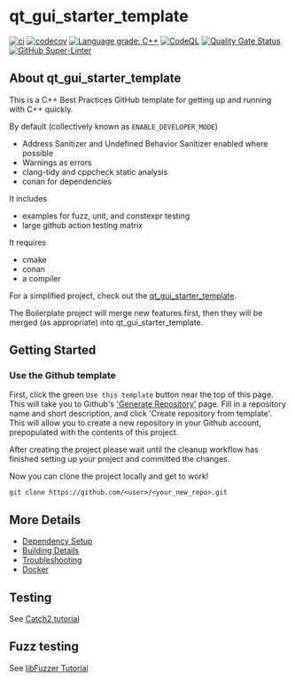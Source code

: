 # qt_gui_starter_template

[![ci](https://github.com/jmuelbert/qt_gui_starter_template/actions/workflows/ci.yml/badge.svg)](https://github.com/jmuelbert/qt_gui_starter_template/actions/workflows/ci.yml)
[![codecov](https://codecov.io/gh/jmuelbert/qt_gui_starter_template/branch/main/graph/badge.svg)](https://codecov.io/gh/jmuelbert/qt_gui_starter_template)
[![Language grade: C++](https://img.shields.io/lgtm/grade/cpp/github/jmuelbert/qt_gui_starter_template)](https://lgtm.com/projects/g/jmuelbert/qt_gui_starter_template/context:cpp)
[![CodeQL](https://github.com/jmuelbert/qt_gui_starter_template/actions/workflows/codeql-analysis.yml/badge.svg)](https://github.com/jmuelbert/qt_gui_starter_template/actions/workflows/codeql-analysis.yml)
[![Quality Gate Status](https://sonarcloud.io/api/project_badges/measure?project=jmuelbert_qt_conan_boilerplate_template&metric=alert_status)](https://sonarcloud.io/summary/new_code?id=jmuelbert_qt_conan_boilerplate_template)
[![GitHub Super-Linter](https://github.com/jmuelbert/qt_gui_starter_template/workflows/Lint%20Code%20Base/badge.svg)](https://github.com/marketplace/actions/super-linter)

## About qt_gui_starter_template

This is a C++ Best Practices GitHub template for getting up and running with C++ quickly.

By default (collectively known as `ENABLE_DEVELOPER_MODE`)

 * Address Sanitizer and Undefined Behavior Sanitizer enabled where possible
 * Warnings as errors
 * clang-tidy and cppcheck static analysis
 * conan for dependencies

It includes

 * examples for fuzz, unit, and constexpr testing
 * large github action testing matrix

It requires

 * cmake
 * conan
 * a compiler

For a simplified project, check out the [qt_gui_starter_template](https://github.com/jmuelbert/qt_gui_starter_template).

The Boilerplate project will merge new features first, then they will be merged (as appropriate) into qt_gui_starter_template.

## Getting Started

### Use the Github template

First, click the green `Use this template` button near the top of this page.
This will take you to Github's ['Generate Repository'](https://github.com/jmuelbert/qt_gui_starter_template/generate) page.
Fill in a repository name and short description, and click 'Create repository from template'.
This will allow you to create a new repository in your Github account,
prepopulated with the contents of this project.

After creating the project please wait until the cleanup workflow has finished
setting up your project and committed the changes.

Now you can clone the project locally and get to work!

    git clone https://github.com/<user>/<your_new_repo>.git



## More Details

 * [Dependency Setup](README_dependencies.md)
 * [Building Details](README_building.md)
 * [Troubleshooting](README_troubleshooting.md)
 * [Docker](README_docker.md)

## Testing

See [Catch2 tutorial](https://github.com/catchorg/Catch2/blob/master/docs/tutorial.md)

## Fuzz testing

See [libFuzzer Tutorial](https://github.com/google/fuzzing/blob/master/tutorial/libFuzzerTutorial.md)



